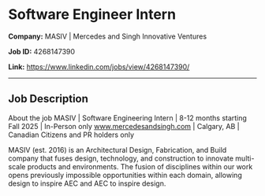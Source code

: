 # Software Engineer Intern

**Company:** MASIV | Mercedes and Singh Innovative Ventures

**Job ID:** 4268147390

**Link:** https://www.linkedin.com/jobs/view/4268147390/

---

## Job Description

About the job
MASIV | Software Engineering Intern | 8-12 months starting Fall 2025 | In-Person only
www.mercedesandsingh.com | Calgary, AB | Canadian Citizens and PR holders only

MASIV (est. 2016) is an Architectural Design, Fabrication, and Build company that fuses design, technology, and construction to innovate multi-scale products and environments. The fusion of disciplines within our work opens previously impossible opportunities within each domain, allowing design to inspire AEC and AEC to inspire design.
